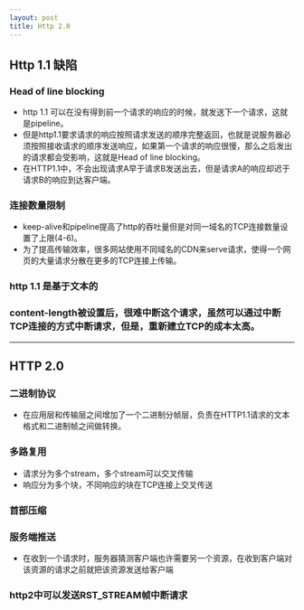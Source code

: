 ```yaml
---
layout: post
title: Http 2.0
---
```

## Http 1.1 缺陷
### Head of line blocking
- http 1.1 可以在没有得到前一个请求的响应的时候，就发送下一个请求，这就是pipeline。
- 但是http1.1要求请求的响应按照请求发送的顺序完整返回，也就是说服务器必须按照接收请求的顺序发送响应，如果第一个请求的响应很慢，那么之后发出的请求都会受影响，这就是Head of line blocking。
- 在HTTP1.1中，不会出现请求A早于请求B发送出去，但是请求A的响应却迟于请求B的响应到达客户端。
### 连接数量限制 
- keep-alive和pipeline提高了http的吞吐量但是对同一域名的TCP连接数量设置了上限(4-6)。
- 为了提高传输效率，很多网站使用不同域名的CDN来serve请求，使得一个网页的大量请求分散在更多的TCP连接上传输。 
### http 1.1 是基于文本的
### content-length被设置后，很难中断这个请求，虽然可以通过中断TCP连接的方式中断请求，但是，重新建立TCP的成本太高。

---
## HTTP 2.0
### 二进制协议
- 在应用层和传输层之间增加了一个二进制分帧层，负责在HTTP1.1请求的文本格式和二进制帧之间做转换。

### 多路复用
- 请求分为多个stream，多个stream可以交叉传输
- 响应分为多个块，不同响应的块在TCP连接上交叉传送
### 首部压缩
### 服务端推送
- 在收到一个请求时，服务器猜测客户端也许需要另一个资源，在收到客户端对该资源的请求之前就把该资源发送给客户端
### http2中可以发送RST_STREAM帧中断请求